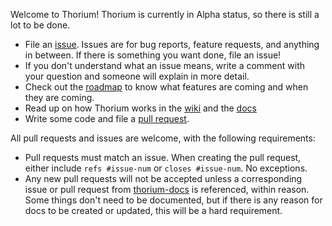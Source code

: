 Welcome to Thorium! Thorium is currently in Alpha status, so there is still a lot to be done. 

* File an [issue](https://github.com/Thorium-Sim/thorium/issues). Issues are for bug reports, feature requests, and anything in between. If there is something you want done, file an issue!
* If you don't understand what an issue means, write a comment with your question and someone will explain in more detail.
* Check out the [roadmap](https://github.com/Thorium-Sim/thorium/projects/2) to know what features are coming and when they are coming.
* Read up on how Thorium works in the [wiki](https://github.com/Thorium-Sim/thorium/wiki) and the [docs](https://thoriumsim.com)
* Write some code and file a [pull request](https://github.com/Thorium-Sim/thorium/pulls).

All pull requests and issues are welcome, with the following requirements:

* Pull requests must match an issue. When creating the pull request, either include `refs #issue-num` or `closes #issue-num`. No exceptions. 
* Any new pull requests will not be accepted unless a corresponding issue or pull request from [thorium-docs](https://github.com/Thorium-Sim/thorium-docs) is referenced, within reason. Some things don't need to be documented, but if there is any reason for docs to be created or updated, this will be a hard requirement.
 


